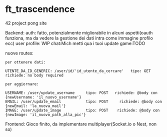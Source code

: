 # ft_trascendence
42 project pong site

Backend:
auth: fatto, potenzialmente migliorabile in alcuni aspetti(oauth funziona, ma da vedere la gestione dei dati intra come immagine profilo ecc)
user profile: WIP
chat:Mich metti qua i tuoi update
game:TODO


nuove routes:

    per ottenere dati:

    UTENTE_DA_ID_GENERIC: /user/id/'id_utente_da_cercare'   tipo: GET   richiede: no body required

    per aggiornare:
    
    USERNAME: /user/update_username     tipo: POST   richiede: @body con {newUsername: 'il_nuovo_username'}
    EMAIL: /user/update_email           tipo: POST     richiede: @body con {newEmail: 'la_nuova_mail'}
    IMAGE: /user/update_image           tipo: POST    richiede: @body con {newImage: 'il_nuovo_path_alla_pic'}

Frontend:
Gioco finito, da implementare multiplayer(Socket.io o Nest, non so)

